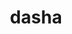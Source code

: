 ---
title: dasha
type: "gallery"
layout: "gallery"
img: https://cdn.jsdelivr.net/gh/shaoshaossm/images/lol/4.png
---